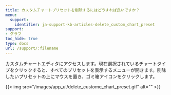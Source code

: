 ```yaml
---
title: カスタムチャートプリセットを削除するにはどうすれば良いですか？
menu:
  support:
    identifier: ja-support-kb-articles-delete_custom_chart_preset
support:
- グラフ
toc_hide: true
type: docs
url: /support/:filename
---
```


カスタムチャートエディタにアクセスします。現在選択されているチャートタイプをクリックすると、すべてのプリセットを表示するメニューが開きます。削除したいプリセットの上にマウスを置き、ゴミ箱アイコンをクリックします。

{{< img src="/images/app_ui/delete_custome_chart_preset.gif" alt="" >}}